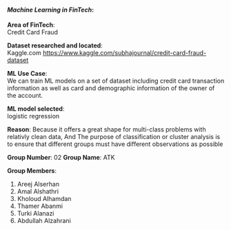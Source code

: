 #### *Machine Learning in FinTech*:  


**Area of FinTech**:  
Credit Card Fraud 

**Dataset researched and located**:  
Kaggle.com
https://www.kaggle.com/subhajournal/credit-card-fraud-dataset

**ML Use Case**:  
We can train ML models on a set of dataset including credit card transaction information as well as card and demographic information of the owner of the account.

**ML model selected**:  
logistic regression

**Reason**: 
Because it offers a great shape for multi-class problems with relativly clean data,
And The purpose of classification or cluster analysis is to ensure that different groups must have different observations as possible

**Group Number**: 02 
**Group Name**: ATK

**Group Members**: 
1. Areej Alserhan
2. Amal Alshathri
3. Kholoud Alhamdan
4. Thamer Abanmi
5. Turki Alanazi
6. Abdullah Alzahrani
